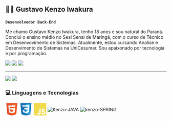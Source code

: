 ## 🧑‍💻 Gustavo Kenzo Iwakura 

**`Desenvolvedor Back-End`**

Me chamo Gustavo Kenzo Iwakura, tenho 18 anos e sou natural do Paraná. Conclui o ensino médio no Sesi Senai de Maringá, com o curso de Técnico em Desenvovimento de Sistemas. Atualmente, estou cursando Analíse e Desenvimento de Sistemas na UniCesumar. Sou apaixonado por tecnologia e por programação.
<br>
<div>
  <a href = "gustavokenzoiwakura189@gmail.com"><img src="https://img.shields.io/badge/-Gmail-%23333?style=for-the-badge&logo=gmail&logoColor=white" target="_blank"></a>
  <a href="https://www.linkedin.com/in/gustavokenzoiwakura" target="_blank"><img src="https://img.shields.io/badge/-LinkedIn-%230077B5?style=for-the-badge&logo=linkedin&logoColor=white" target="_blank"></a> 
    <a href="https://www.instagram.com/g.kenzou_/" target="_blank"><img src="https://img.shields.io/badge/-Instagram-%23E4405F?style=for-the-badge&logo=instagram&logoColor=white" target="_blank"></a> 
</div>

---

<div>
  <img height="180em" src="https://github-readme-stats.vercel.app/api?username=GustavoKenz0&show_icons=true&theme=github_dark&include_all_commits=true&locale-pt-br"/>
  <img height="180em" src="https://github-readme-stats.vercel.app/api/top-langs/?username=GustavoKenz0&theme=github_dark&layout=compact&custom_title=Tecnologias&langs_count=9"/>
</div>

  ### 💻 Linguagens e Tecnologias 
  <div style="display: inline_block">
  <img align="center" alt="Kenzo-HTML" height="40" width="40" src="https://raw.githubusercontent.com/devicons/devicon/master/icons/html5/html5-original.svg">
  <img align="center" alt="Kenzo-CSS" height="40" width="40" src="https://raw.githubusercontent.com/devicons/devicon/master/icons/css3/css3-original.svg">
  <img align="center" alt="Kenzo-Js" height="40" width="40" src="https://raw.githubusercontent.com/devicons/devicon/master/icons/javascript/javascript-plain.svg">
  <img align="center" alt="Kenzo-JAVA" height="40" width="40" src="https://cdn.jsdelivr.net/gh/devicons/devicon@latest/icons/java/java-original.svg" />
  <img align="center" alt="kenzo-SPRING" height="40" width="40" src="https://cdn.jsdelivr.net/gh/devicons/devicon@latest/icons/spring/spring-original.svg" />         
</div>


